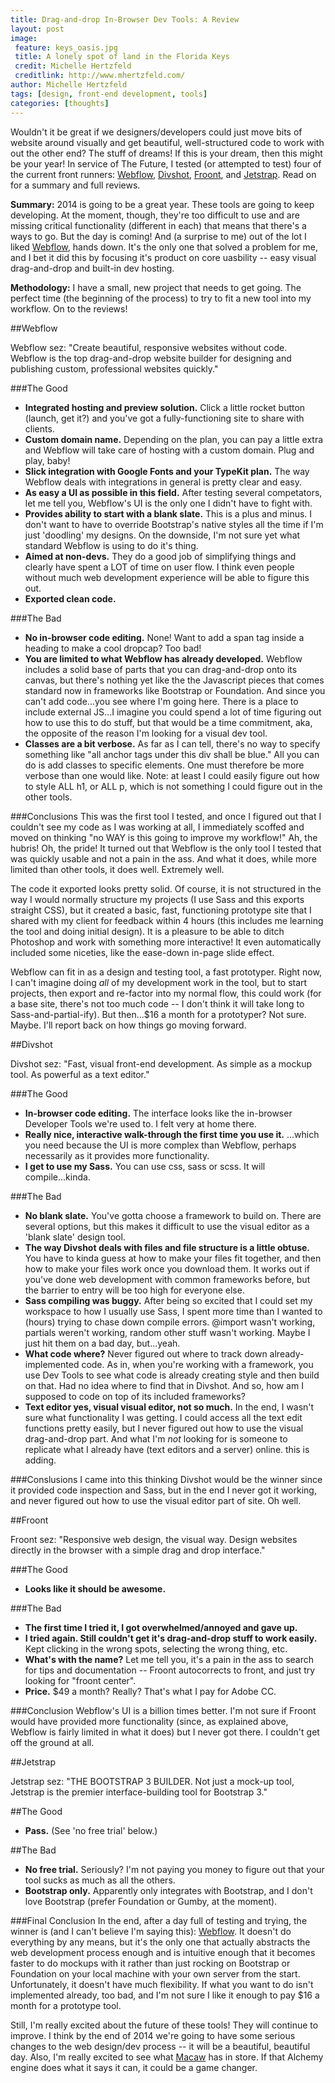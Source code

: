 ```yaml
---
title: Drag-and-drop In-Browser Dev Tools: A Review
layout: post
image:
 feature: keys_oasis.jpg
 title: A lonely spot of land in the Florida Keys
 credit: Michelle Hertzfeld
 creditlink: http://www.mhertzfeld.com/
author: Michelle Hertzfeld
tags: [design, front-end development, tools]
categories: [thoughts]
---
```

Wouldn't it be great if we designers/developers could just move bits of website around visually and get beautiful, well-structured code to work with out the other end? The stuff of dreams! If this is your dream, then this might be your year! In service of The Future, I tested (or attempted to test) four of the current front runners: [Webflow](https://webflow.com/), [Divshot](http://www.divshot.com/), [Froont](http://froont.com/), and [Jetstrap](https://jetstrap.com/). Read on for a summary and full reviews.<!--more-->

**Summary:** 2014 is going to be a great year. These tools are going to keep developing. At the moment, though, they're too difficult to use and are missing critical functionality (different in each) that means that there's a ways to go. But the day is coming! And (a surprise to me) out of the lot I liked [Webflow](https://webflow.com/), hands down. It's the only one that solved a problem for me, and I bet it did this by focusing it's product on core uasbility -- easy visual drag-and-drop and built-in dev hosting.

**Methodology:** I have a small, new project that needs to get going. The perfect time (the beginning of the process) to try to fit a new tool into my workflow. On to the reviews!

##Webflow

Webflow sez: "Create beautiful, responsive websites without code. Webflow is the top drag-and-drop website builder for designing and publishing custom, professional websites quickly."

###The Good
+ **Integrated hosting and preview solution.** Click a little rocket button (launch, get it?) and you've got a fully-functioning site to share with clients.
+ **Custom domain name.** Depending on the plan, you can pay a little extra and Webflow will take care of hosting with a custom domain. Plug and play, baby!
+ **Slick integration with Google Fonts and your TypeKit plan.** The way Webflow deals with integrations in general is pretty clear and easy.
+ **As easy a UI as possible in this field.** After testing several competators, let me tell you, Webflow's UI is the only one I didn't have to fight with.
+ **Provides ability to start with a blank slate.** This is a plus and minus. I don't want to have to override Bootstrap's native styles all the time if I'm just 'doodling' my designs. On the downside, I'm not sure yet what standard Webflow is using to do it's thing.
+ **Aimed at non-devs.** They do a good job of simplifying things and clearly have spent a LOT of time on user flow. I think even people without much web development experience will be able to figure this out.
+ **Exported clean code.**

###The Bad
+ **No in-browser code editing.** None! Want to add a span tag inside a heading to make a cool dropcap? Too bad!
+ **You are limited to what Webflow has already developed.** Webflow includes a solid base of parts that you can drag-and-drop onto its canvas, but there's nothing yet like the the Javascript pieces that comes standard now in frameworks like Bootstrap or Foundation. And since you can't add code...you see where I'm going here. There is a place to include external JS...I imagine you could spend a lot of time figuring out how to use this to do stuff, but that would be a time commitment, aka, the opposite of the reason I'm looking for a visual dev tool.
+ **Classes are a bit verbose.** As far as I can tell, there's no way to specify something like "all anchor tags under this div shall be blue." All you can do is add classes to specific elements. One must therefore be more verbose than one would like. Note: at least I could easily figure out how to style ALL h1, or ALL p, which is not something I could figure out in the other tools.

###Conclusions
This was the first tool I tested, and once I figured out that I couldn't see my code as I was working at all, I immediately scoffed and moved on thinking  "no WAY is this going to improve my workflow!" Ah, the hubris! Oh, the pride! It turned out that Webflow is the only tool I tested that was quickly usable and not a pain in the ass. And what it does, while more limited than other tools, it does well. Extremely well.

The code it exported looks pretty solid. Of course, it is not structured in the way I would normally structure my projects (I use Sass and this exports straight CSS), but it created a basic, fast, functioning prototype site that I shared with my client for feedback within 4 hours (this includes me learning the tool and doing initial design). It is a pleasure to be able to ditch Photoshop and work with something more interactive! It even automatically included some niceties, like the ease-down in-page slide effect.

Webflow can fit in as a design and testing tool, a fast prototyper. Right now, I can't imagine doing *all* of my development work in the tool, but to start projects, then export and re-factor into my normal flow, this could work (for a base site, there's not too much code -- I don't think it will take long to Sass-and-partial-ify). But then...$16 a month for a prototyper? Not sure. Maybe. I'll report back on how things go moving forward.

##Divshot

Divshot sez: "Fast, visual front-end development. As simple as a mockup tool. As powerful as a text editor."

###The Good
+ **In-browser code editing.** The interface looks like the in-browser Developer Tools we're used to. I felt very at home there.
+ **Really nice, interactive walk-through the first time you use it.** ...which you need because the UI is more complex than Webflow, perhaps necessarily as it provides more functionality.
+ **I get to use my Sass.** You can use css, sass or scss. It will compile...kinda.

###The Bad
+ **No blank slate.** You've gotta choose a framework to build on. There are several options, but this makes it difficult to use the visual editor as a 'blank slate' design tool.
+ **The way Divshot deals with files and file structure is a little obtuse.** You have to kinda guess at how to make your files fit together, and then how to make your files work once you download them. It works out if you've done web development with common frameworks before, but the barrier to entry will be too high for everyone else.
+ **Sass compiling was buggy.** After being so excited that I could set my workspace to how I usually use Sass, I spent more time than I wanted to (hours) trying to chase down compile errors. @import wasn't working, partials weren't working, random other stuff wasn't working. Maybe I just hit them on a bad day, but...yeah.
+ **What code where?** Never figured out where to track down already-implemented code. As in, when you're working with a framework, you use Dev Tools to see what code is already creating style and then build on that. Had no idea where to find that in Divshot. And so, how am I supposed to code on top of its included frameworks?
+ **Text editor yes, visual visual editor, not so much.** In the end, I wasn't sure what functionality I was getting. I could access all the text edit functions pretty easily, but I never figured out how to use the visual drag-and-drop part. And what I'm *not* looking for is someone to replicate what I already have (text editors and a server) online. this is adding.

###Conslusions
I came into this thinking Divshot would be the winner since it provided code inspection and Sass, but in the end I never got it working, and never figured out how to use the visual editor part of site. Oh well.

##Froont

Froont sez: "Responsive web design, the visual way. Design websites directly in the browser with a simple drag and drop interface."

###The Good
+ **Looks like it should be awesome.**

###The Bad
+ **The first time I tried it, I got overwhelmed/annoyed and gave up.**
+ **I tried again. Still couldn't get it's drag-and-drop stuff to work easily.** Kept clicking in the wrong spots, selecting the wrong thing, etc.
+ **What's with the name?** Let me tell you, it's a pain in the ass to search for tips and documentation -- Froont autocorrects to front, and just try looking for "froont center".
+ **Price.** $49 a month? Really? That's what I pay for Adobe CC.

###Conclusion
Webflow's UI is a billion times better. I'm not sure if Froont would have provided more functionality (since, as explained above, Webflow is fairly limited in what it does) but I never got there. I couldn't get off the ground at all.

##Jetstrap

Jetstrap sez: "THE BOOTSTRAP 3 BUILDER. Not just a mock-up tool, Jetstrap is the premier interface-building tool for Bootstrap 3."

##The Good
+ **Pass.** (See 'no free trial' below.)

##The Bad
+ **No free trial.** Seriously? I'm not paying you money to figure out that your tool sucks as much as all the others.
+ **Bootstrap only.** Apparently only integrates with Bootstrap, and I don't love Bootstrap (prefer Foundation or Gumby, at the moment).


###Final Conclusion
In the end, after a day full of testing and trying, the winner is (and I can't believe I'm saying this): [Webflow](https://webflow.com/). It doesn't do everything by any means, but it's the only one that actually abstracts the web development process enough and is intuitive enough that it becomes faster to do mockups with it rather than just rocking on Bootstrap or Foundation on your local machine with your own server from the start. Unfortunately, it doesn't have much flexibility. If what you want to do isn't implemented already, too bad, and I'm not sure I like it enough to pay $16 a month for a prototype tool.

Still, I'm really excited about the future of these tools! They will continue to improve. I think by the end of 2014 we're going to have some serious changes to the web design/dev process -- it will be a beautiful, beautiful day. Also, I'm really excited to see what [Macaw](http://macaw.co/) has in store. If that Alchemy engine does what it says it can, it could be a game changer.